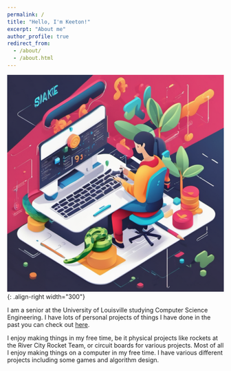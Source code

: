 ```yaml
---
permalink: /
title: "Hello, I'm Keeton!"
excerpt: "About me"
author_profile: true
redirect_from: 
  - /about/
  - /about.html
---
```


![Illustration of snake my favorite project I have done](/images/snake_homepage.png){: .align-right width="300"}


I am a senior at the University of Louisville studying Computer Science Engineering. I have lots of personal projects of things I have done in the past you can check out [here](https://tkketron.github.io/portfolio/).

I enjoy making things in my free time, be it physical projects like rockets at the River City Rocket Team, or circuit boards for various projects. Most of all I enjoy making things on a computer in my free time. I have various different projects including some games and algorithm design.
